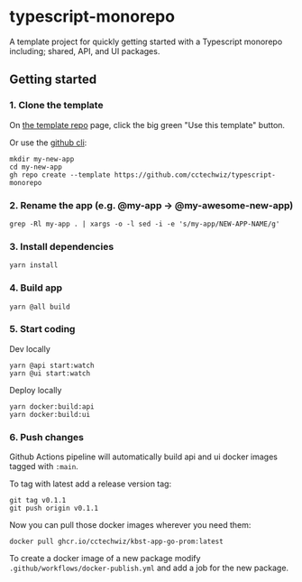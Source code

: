 # typescript-monorepo
A template project for quickly getting started with a Typescript monorepo including; shared, API, and UI packages.

## Getting started
### 1. Clone the template
On [the template repo](https://github.com/cctechwiz/typescript-monorepo) page, click  the big green "Use this template" button.

Or use the [github cli](https://cli.github.com/manual/gh_repo_create):
```
mkdir my-new-app
cd my-new-app
gh repo create --template https://github.com/cctechwiz/typescript-monorepo
```

### 2. Rename the app (e.g. @my-app -> @my-awesome-new-app)
```
grep -Rl my-app . | xargs -o -l sed -i -e 's/my-app/NEW-APP-NAME/g'
```

### 3. Install dependencies
```
yarn install
```

### 4. Build app
```
yarn @all build
```

### 5. Start coding
Dev locally
```
yarn @api start:watch
yarn @ui start:watch
```

Deploy locally
```
yarn docker:build:api
yarn docker:build:ui
```

### 6. Push changes
Github Actions pipeline will automatically build api and ui docker images tagged with `:main`.

To tag with latest add a release version tag:
```
git tag v0.1.1
git push origin v0.1.1
```

Now you can pull those docker images wherever you need them:
```
docker pull ghcr.io/cctechwiz/kbst-app-go-prom:latest
```

To create a docker image of a new package modify `.github/workflows/docker-publish.yml` and add a job for the new package.
